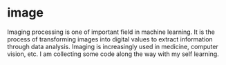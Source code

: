 # image

Imaging processing is one of important field in machine learning. It is the process of transforming images into digital values to extract information through data analysis. Imaging is increasingly used in medicine, computer vision, etc. I am collecting some code along the way with my self learning.
